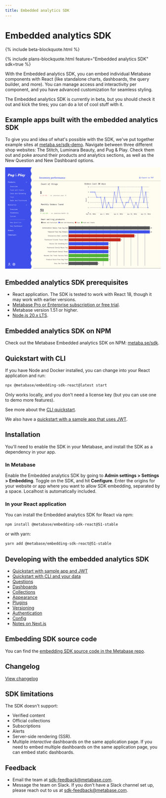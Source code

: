 ```yaml
---
title: Embedded analytics SDK
---
```


# Embedded analytics SDK

{% include beta-blockquote.html %}

{% include plans-blockquote.html feature="Embedded analytics SDK" sdk=true %}

With the Embedded analytics SDK, you can embed individual Metabase components with React (like standalone charts, dashboards, the query builder, and more). You can manage access and interactivity per component, and you have advanced customization for seamless styling.

The Embedded analytics SDK is currently in beta, but you should check it out and kick the tires; you can do a lot of cool stuff with it.

## Example apps built with the embedded analytics SDK

To give you and idea of what's possible with the SDK, we've put together example sites at [metaba.se/sdk-demo](https://metaba.se/sdk-demo). Navigate between three different shop websites: The Stitch, Luminara Beauty, and Pug & Play. Check them out and poke around their products and analytics sections, as well as the New Question and New Dashboard options.

![Pug and play example app built with embedding SDK](../images/pug-and-play.png)

## Embedded analytics SDK prerequisites

- React application. The SDK is tested to work with React 18, though it may work with earlier versions.
- [Metabase Pro or Enterprise subscription or free trial](https://www.metabase.com/pricing/).
- Metabase version 1.51 or higher.
- [Node.js 20.x LTS](https://nodejs.org/en).

## Embedded analytics SDK on NPM

Check out the Metabase Embedded analytics SDK on NPM: [metaba.se/sdk](https://metaba.se/sdk).

## Quickstart with CLI

If you have Node and Docker installed, you can change into your React application and run:

```sh
npx @metabase/embedding-sdk-react@latest start
```

Only works locally, and you don't need a license key (but you can use one to demo more features).

See more about the [CLI quickstart](./quickstart-cli.md).

We also have a [quickstart with a sample app that uses JWT](./quickstart.md).

## Installation

You'll need to enable the SDK in your Metabase, and install the SDK as a dependency in your app.

### In Metabase

Enable the Embedded analytics SDK by going to **Admin settings > Settings > Embedding**. Toggle on the SDK, and hit **Configure**. Enter the origins for your website or app where you want to allow SDK embedding, separated by a space. Localhost is automatically included.

### In your React application

You can install the Embedded analytics SDK for React via npm:

```bash
npm install @metabase/embedding-sdk-react@51-stable
```

or with yarn:

```bash
yarn add @metabase/embedding-sdk-react@51-stable
```

## Developing with the embedded analytics SDK

- [Quickstart with sample app and JWT](./quickstart.md)
- [Quickstart with CLI and your data](./quickstart-cli.md)
- [Questions](./questions.md)
- [Dashboards](./dashboards.md)
- [Collections](./collections.md)
- [Appearance](./appearance.md)
- [Plugins](./plugins.md)
- [Versioning](./version.md)
- [Authentication](./authentication.md)
- [Config](./config.md)
- [Notes on Next.js](./next-js.md)

## Embedding SDK source code

You can find the [embedding SDK source code in the Metabase repo](https://github.com/metabase/metabase/tree/master/enterprise/frontend/src/embedding-sdk).

## Changelog

[View changelog](https://github.com/metabase/metabase/blob/master/enterprise/frontend/src/embedding-sdk/CHANGELOG.md)

## SDK limitations

The SDK doesn't support:

- Verified content
- Official collections
- Subscriptions
- Alerts
- Server-side rendering (SSR).
- Multiple _interactive_ dashboards on the same application page. If you need to embed multiple dashboards on the same application page, you can embed static dashboards.

## Feedback

- Email the team at [sdk-feedback@metabase.com](mailto:sdk-feedback@metabase.com).
- Message the team on Slack. If you don't have a Slack channel set up, please reach out to us at [sdk-feedback@metabase.com](mailto:sdk-feedback@metabase.com).
